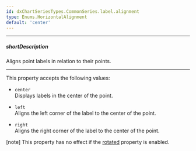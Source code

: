 ```yaml
---
id: dxChartSeriesTypes.CommonSeries.label.alignment
type: Enums.HorizontalAlignment
default: 'center'
---
```

---
##### shortDescription
Aligns point labels in relation to their points.

---
This property accepts the following values:

- `center`    
Displays labels in the center of the point.

- `left`    
Aligns the left corner of the label to the center of the point.

- `right`    
Aligns the right corner of the label to the center of the point.

[note] This property has no effect if the [rotated](/Documentation/ApiReference/UI_Components/dxChart/Configuration/#rotated) property is enabled.